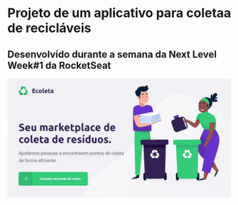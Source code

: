 <h1>Projeto de um aplicativo para coletaa de recicláveis</h1>
<h2>Desenvolvido durante a semana da Next Level Week#1 da <b>RocketSeat</b></h2>
<img src="img/img_nlw.jpg">
